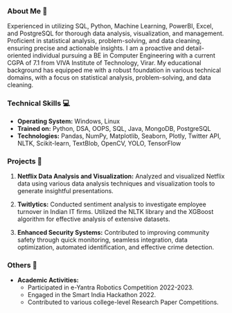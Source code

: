 ### About Me 📝

Experienced in utilizing SQL, Python, Machine Learning, PowerBI, Excel, and PostgreSQL for thorough data analysis, visualization, and management. Proficient in statistical analysis, problem-solving, and data cleaning, ensuring precise and actionable insights. I am a proactive and detail-oriented individual pursuing a BE in Computer Engineering with a current CGPA of 7.1 from VIVA Institute of Technology, Virar. My educational background has equipped me with a robust foundation in various technical domains, with a focus on statistical analysis, problem-solving, and data cleaning.

### Technical Skills 💻

- **Operating System:** Windows, Linux
- **Trained on:** Python, DSA, OOPS, SQL, Java, MongoDB, PostgreSQL
- **Technologies:** Pandas, NumPy, Matplotlib, Seaborn, Plotly, Twitter API, NLTK, Scikit-learn, TextBlob, OpenCV, YOLO, TensorFlow

### Projects 🚀

1. **Netflix Data Analysis and Visualization:** 
   Analyzed and visualized Netflix data using various data analysis techniques and visualization tools to generate insightful presentations.

2. **Twitlytics:** 
   Conducted sentiment analysis to investigate employee turnover in Indian IT firms. Utilized the NLTK library and the XGBoost algorithm for effective analysis of extensive datasets.

3. **Enhanced Security Systems:** 
   Contributed to improving community safety through quick monitoring, seamless integration, data optimization, automated identification, and effective crime detection.

### Others 🌟

- **Academic Activities:** 
  - Participated in e-Yantra Robotics Competition 2022-2023.
  - Engaged in the Smart India Hackathon 2022.
  - Contributed to various college-level Research Paper Competitions.
